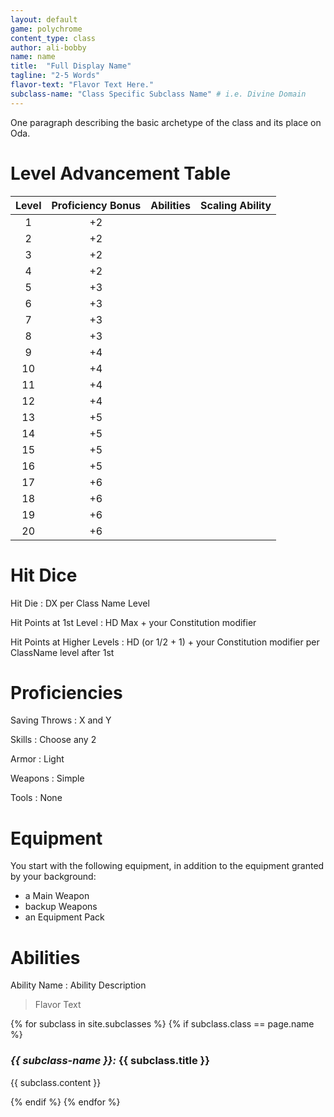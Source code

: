 ```yaml
---
layout: default
game: polychrome
content_type: class
author: ali-bobby
name: name
title:  "Full Display Name"
tagline: "2-5 Words"
flavor-text: "Flavor Text Here."
subclass-name: "Class Specific Subclass Name" # i.e. Divine Domain
---
```


One paragraph describing the basic archetype of the class and its place on Oda.


# Level Advancement Table

|Level |Proficiency Bonus   |	Abilities | Scaling Ability |
|:-----:|:-----------------:|-----------|:---------------:|
|1      |	+2                |	          |                 |
|2      |	+2                |	          |                 |
|3      |	+2                |	          |                 |
|4      |	+2                |	          |                 |
|5      |	+3                |	          |                 |
|6      |	+3                |	          |                 |
|7      |	+3                |	          |                 |
|8      |	+3                |	          |                 |
|9      |	+4                |	          |                 |
|10     |	+4                |	          |                 |
|11     |	+4                |	          |                 |
|12     |	+4                |	          |                 |
|13     |	+5                |	          |                 |
|14     |	+5                |	          |                 |
|15     |	+5                |	          |                 |
|16     |	+5                |	          |                 |
|17     |	+6                |	          |                 |
|18     |	+6                |	          |                 |
|19     |	+6                |	          |                 |
|20     |	+6                |	          |                 |

# Hit Dice
Hit Die
: DX per Class Name Level

Hit Points at 1st Level
: HD Max + your Constitution modifier

Hit Points at Higher Levels
: HD (or 1/2 + 1) + your Constitution modifier per ClassName level after 1st

# Proficiencies

Saving Throws
: X and Y

Skills
: Choose any 2

Armor
: Light

Weapons
: Simple

Tools
: None

# Equipment
You start with the following equipment, in addition to the equipment granted by your background:
- a Main Weapon
- backup Weapons
- an Equipment Pack

# Abilities

Ability Name
: Ability Description

> Flavor Text


{% for subclass in site.subclasses %}
{% if subclass.class == page.name %}

### *{{ subclass-name }}:* {{ subclass.title }}
{{ subclass.content }}

{% endif %}
{% endfor %}